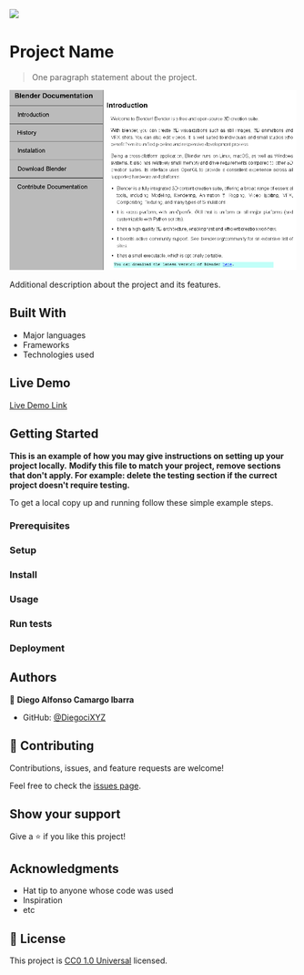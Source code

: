 ![](https://img.shields.io/badge/Uneweb-blue)

# Project Name

> One paragraph statement about the project.

![screenshot](./blender.png)

Additional description about the project and its features.

## Built With

- Major languages
- Frameworks
- Technologies used

## Live Demo

[Live Demo Link](https://diegocixyz.github.io/Tec-Doc-FFC/)


## Getting Started

**This is an example of how you may give instructions on setting up your project locally.**
**Modify this file to match your project, remove sections that don't apply. For example: delete the testing section if the currect project doesn't require testing.**


To get a local copy up and running follow these simple example steps.

### Prerequisites

### Setup

### Install

### Usage

### Run tests

### Deployment



## Authors

👤 **Diego Alfonso Camargo Ibarra**

- GitHub: [@DiegociXYZ](https://github.com/DiegociXYZ)


## 🤝 Contributing

Contributions, issues, and feature requests are welcome!

Feel free to check the [issues page](https://github.com/DiegociXYZ/Tec-Doc-FFC/issues/).

## Show your support

Give a ⭐️ if you like this project!

## Acknowledgments

- Hat tip to anyone whose code was used
- Inspiration
- etc

## 📝 License

This project is [CC0 1.0 Universal](LICENSE) licensed.